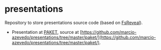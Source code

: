# presentations
Repository to store presentations source code (based on [FsReveal](http://fsprojects.github.io/FsReveal/getting-started.html)).

* Presentation at [PAKET](https://marcio-azevedo.github.io/presentations/paket/), source at [https://github.com/marcio-azevedo/presentations/tree/master/paket/](https://github.com/marcio-azevedo/presentations/tree/master/paket/).

